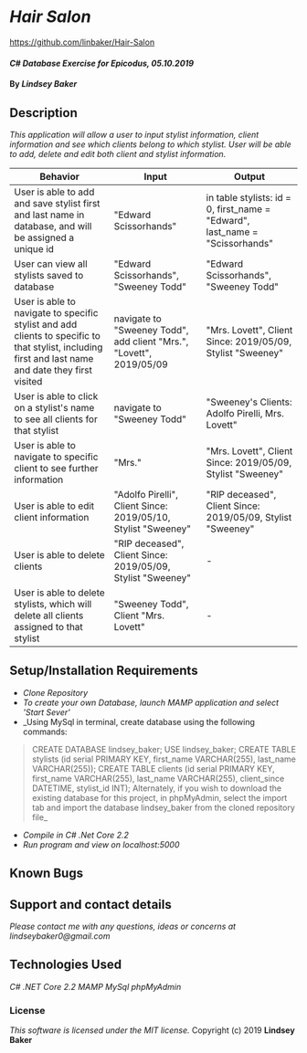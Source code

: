 # _Hair Salon_

https://github.com/linbaker/Hair-Salon

#### _C# Database Exercise for Epicodus, 05.10.2019_

#### By _**Lindsey Baker**_

## Description

_This application will allow a user to input stylist information, client information and see which clients belong to which stylist. User will be able to add, delete and edit both client and stylist information._


|Behavior|Input|Output|
|-|-|-|
|User is able to add and save stylist first and last name in database, and will be assigned a unique id |"Edward Scissorhands"| in table stylists: id = 0, first_name = "Edward", last_name = "Scissorhands"|
|User can view all stylists saved to database|"Edward Scissorhands", "Sweeney Todd"| "Edward Scissorhands", "Sweeney Todd" |
|User is able to navigate to specific stylist and add clients to specific to that stylist, including first and last name and date they first visited|navigate to "Sweeney Todd", add client "Mrs.", "Lovett", 2019/05/09| "Mrs. Lovett", Client Since: 2019/05/09, Stylist "Sweeney"|
|User is able to click on a stylist's name to see all clients for that stylist |navigate to "Sweeney Todd"|"Sweeney's Clients: Adolfo Pirelli, Mrs. Lovett"|
|User is able to navigate to specific client to see further information|"Mrs."| "Mrs. Lovett", Client Since: 2019/05/09, Stylist "Sweeney" |
|User is able to edit client information|"Adolfo Pirelli", Client Since: 2019/05/10, Stylist "Sweeney"|"RIP deceased", Client Since: 2019/05/09, Stylist "Sweeney"|
|User is able to delete clients|"RIP deceased", Client Since: 2019/05/09, Stylist "Sweeney"| - |
|User is able to delete stylists, which will delete all clients assigned to that stylist|"Sweeney Todd", Client "Mrs. Lovett"| - |


## Setup/Installation Requirements

* _Clone Repository_
* _To create your own Database, launch MAMP application and select 'Start Sever'_
* _Using MySql in terminal, create database using the following commands:
> CREATE DATABASE lindsey_baker;
> USE lindsey_baker;
> CREATE TABLE stylists (id serial PRIMARY KEY, first_name VARCHAR(255), last_name VARCHAR(255));
> CREATE TABLE clients (id serial PRIMARY KEY, first_name VARCHAR(255), last_name VARCHAR(255), client_since DATETIME, stylist_id INT);
Alternately, if you wish to download the existing database for this project, in phpMyAdmin, select the import tab and import the database lindsey_baker from the cloned repository file_
* _Compile in C# .Net Core 2.2_
* _Run program and view on localhost:5000_


## Known Bugs


## Support and contact details

_Please contact me with any questions, ideas or concerns at lindseybaker0@gmail.com_

## Technologies Used

_C# .NET Core 2.2_
_MAMP_
_MySql_
_phpMyAdmin_


### License

*This software is licensed under the MIT license.*
Copyright (c) 2019 **Lindsey Baker**
